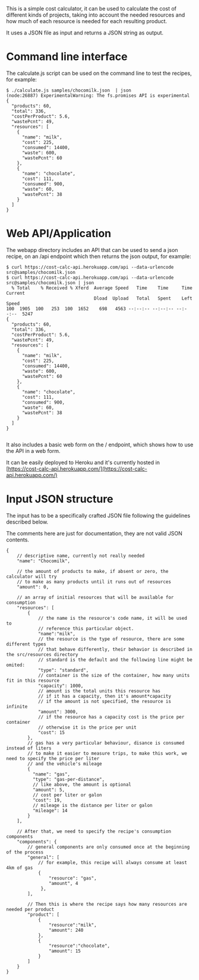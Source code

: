 This is a simple cost calculator, it can be used to calculate the cost of different kinds of projects, taking into account the needed resources and how much of each resource is needed for each resulting product.                                                                
                                                                        
It uses a JSON file as input and returns a JSON string as output.          
           
Command line interface
======================

The calculate.js script can be used on the command line to test the recipes, for example:                                                   
                                                                        
```                                                                     
$ ./calculate.js samples/chocomilk.json  | json
(node:26887) ExperimentalWarning: The fs.promises API is experimental
{
  "products": 60,
  "total": 336,
  "costPerProduct": 5.6,
  "wastePcnt": 49,
  "resources": [
    {
      "name": "milk",
      "cost": 225,
      "consumed": 14400,
      "waste": 600,
      "wastePcnt": 60
    },
    {
      "name": "chocolate",
      "cost": 111,
      "consumed": 900,
      "waste": 60,
      "wastePcnt": 38
    }
  ]
}

```                       

Web API/Application
===============

The webapp directory includes an API that can be used to send a json recipe, on an /api endpoint which then returns the json output, for example:

```
$ curl https://cost-calc-api.herokuapp.com/api --data-urlencode src@samples/chocomilk.json
$ curl https://cost-calc-api.herokuapp.com/api --data-urlencode src@samples/chocomilk.json | json
  % Total    % Received % Xferd  Average Speed   Time    Time     Time  Current
                                 Dload  Upload   Total   Spent    Left  Speed
100  1905  100   253  100  1652    698   4563 --:--:-- --:--:-- --:--:--  5247
{
  "products": 60,
  "total": 336,
  "costPerProduct": 5.6,
  "wastePcnt": 49,
  "resources": [
    {
      "name": "milk",
      "cost": 225,
      "consumed": 14400,
      "waste": 600,
      "wastePcnt": 60
    },
    {
      "name": "chocolate",
      "cost": 111,
      "consumed": 900,
      "waste": 60,
      "wastePcnt": 38
    }
  ]
}


```

It also includes a basic web form on the / endpoint, which shows how to use the API in a web form.

It can be easily deployed to Heroku and it's currently hosted in [https://cost-calc-api.herokuapp.com/](https://cost-calc-api.herokuapp.com/)

Input JSON structure
====================

The input has to be a specifically crafted JSON file following the guidelines described below.

The comments here are just for documentation, they are not valid JSON contents.

```
{
    // descriptive name, currently not really needed
    "name": "Chocomilk", 
    
    // the amount of products to make, if absent or zero, the calculator will try
    // to make as many products until it runs out of resources
    "amount": 0, 
    
    // an array of initial resources that will be available for consumption
    "resources": [
        {
            // the name is the resource's code name, it will be used to
            // reference this particular object.
            "name":"milk",
            // the resource is the type of resource, there are some different types
            // that behave differently, their behavior is described in the src/resources directory
            // standard is the default and the following line might be omited:
            "type": "standard",
            // container is the size of the container, how many units fit in this resource
            "capacity": 1000,
            // amount is the total units this resource has
            // if it has a capacity, then it's amount*capacity
            // if the amount is not specified, the resource is infinite
            "amount": 3000,
            // if the resource has a capacity cost is the price per container
            // otherwise it is the price per unit
            "cost": 15
        },
        // gas has a very particular behaviour, disance is consumed instead of liters
        // to make it easier to measure trips, to make this work, we need to specify the price per liter
        // and the vehicle's mileage
        {
          "name": "gas",
          "type": "gas-per-distance",
          // like above, the amount is optional
          "amount": 5,
          // cost per liter or galon
          "cost": 19,
          // mileage is the distance per liter or galon
          "mileage": 14
        }
    ],
    
    // After that, we need to specify the recipe's consumption components
    "components": {
        // general components are only consumed once at the beginning of the process
        "general": [
            // for example, this recipe will always consume at least 4km of gas
            {
                "resource": "gas",
                "amount", 4
             },
        ],
        
        // Then this is where the recipe says how many resources are needed per product
        "product": [
            {
                "resource":"milk",
                "amount": 240
            },
            {
                "resource":"chocolate",
                "amount": 15
            }
        ]
    }
}
```
